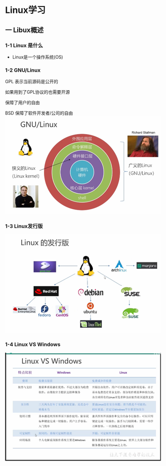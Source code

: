 # Linux学习

## 一 Libux概述

### 1-1 Linux 是什么

- Linux是一个操作系统(OS)

### 1-2 GNU/Linux

GPL 表示当前源码是公开的

如果用到了GPL协议的也需要开源

保障了用户的自由

BSD 保障了软件开发者/公司的自由
![img_2.png](img_2.png)

### 1-3 Linux发行版
![img_3.png](img_3.png)

### 1-4 Linux VS Windows
![img_4.png](img_4.png)



